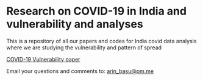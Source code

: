 # Research on COVID-19 in India and vulnerability and analyses
This is a repository of all our papers and codes for India covid data analysis where we are studying the vulnerability and pattern of spread

[COVID-19 Vulnerability paper](https://github.com/arinbasu/2021-05-covid-india/blob/b77e2872291b5906cbbd308649e58aae079897cc/COVID-19%20Vulnerability%20Abstract.pdf)

Email your questions and comments to: [arin_basu@pm.me](mailto:arin_basu@pm.me)
